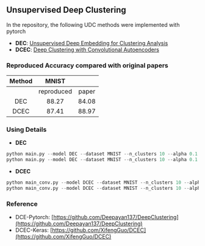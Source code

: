 ## Unsupervised Deep Clustering

In the repository, the following UDC methods were implemented with pytorch
+ **DEC**: [Unsupervised Deep Embedding for Clustering Analysis](http://arxiv.org/abs/1511.06335)
+ **DCEC**: [Deep Clustering with Convolutional Autoencoders](https://xifengguo.github.io/papers/ICONIP17-DCEC.pdf)

### Reproduced Accuracy compared with original papers

| Method | MNIST           ||
| :----: | :----: | :----: | 
| | reproduced | paper | 
| DEC | 88.27 | 84.08 |
| DCEC | 87.41 | 88.97 |

### Using Details
+ **DEC**
```python
python main.py --model DEC --dataset MNIST --n_clusters 10 --alpha 0.1 --batch_size 1024 --epochs 200 --pretrain --denoising
python main.py --model DEC --dataset MNIST --n_clusters 10 --alpha 0.1 --batch_size 1024 --epochs 500 --denoising
```

+ **DCEC**
```python
python main_conv.py --model DCEC --dataset MNIST --n_clusters 10 --alpha 0.1 --batch_size 1024 --epochs 200 --pretrain --denoising
python main_conv.py --model DCEC --dataset MNIST --n_clusters 10 --alpha 0.1 --batch_size 1024 --epochs 500 --denoising
```

### Reference
+ DCE-Pytorch: [https://github.com/Deepayan137/DeepClustering](https://github.com/Deepayan137/DeepClustering)
+ DCEC-Keras: [https://github.com/XifengGuo/DCEC](https://github.com/XifengGuo/DCEC)